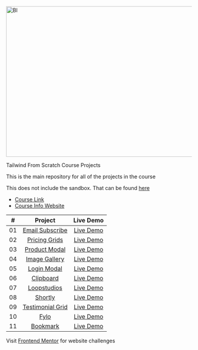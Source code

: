 #
<img width="612" height="408" alt="Bl" src="https://github.com/user-attachments/assets/cb5e42d7-9128-4df6-beb0-8f343e0383f7" />


Tailwind From Scratch Course Projects

This is the main repository for all of the projects in the course

This does not include the sandbox. That can be found [here](https://github.com/bradtraversy/tailwind-sandbox)

- [Course Link]()
- [Course Info Website](https://tailwindfromscratch.com)

|  #  |                                                         Project                                                          |                                           Live Demo                                           |
| :-: | :----------------------------------------------------------------------------------------------------------------------: | :-------------------------------------------------------------------------------------------: |
| 01  |   [Email Subscribe](https://github.com/bradtraversy/tailwind-course-projects/tree/main/mini-projects/email-subscribe)    |          [Live Demo](https://tailwindfromscratch.com/mini-projects/email-subscribe)           |
| 02  |     [Pricing Grids](https://github.com/bradtraversy/tailwind-course-projects/tree/main/mini-projects/pricing-cards)      |    [Live Demo](https://www.tailwindfromscratch.com/mini-projects/pricing-cards/index.html)    |
| 03  |     [Product Modal](https://github.com/bradtraversy/tailwind-course-projects/tree/main/mini-projects/product-modal)      |    [Live Demo](https://www.tailwindfromscratch.com/mini-projects/product-modal/index.html)    |
| 04  |     [Image Gallery](https://github.com/bradtraversy/tailwind-course-projects/tree/main/mini-projects/image-gallery)      |    [Live Demo](https://www.tailwindfromscratch.com/mini-projects/image-gallery/index.html)    |
| 05  |       [Login Modal](https://github.com/bradtraversy/tailwind-course-projects/tree/main/mini-projects/login-modal)        |     [Live Demo](https://www.tailwindfromscratch.com/mini-projects/login-modal/index.html)     |
| 06  |        [Clipboard](https://github.com/bradtraversy/tailwind-course-projects/tree/main/website-projects/clipboard)        |    [Live Demo](https://www.tailwindfromscratch.com/website-projects/clipboard/index.html)     |
| 07  |      [Loopstudios](https://github.com/bradtraversy/tailwind-course-projects/tree/main/website-projects/loopstudios)      |   [Live Demo](https://www.tailwindfromscratch.com/website-projects/loopstudios/index.html)    |
| 08  |          [Shortly](https://github.com/bradtraversy/tailwind-course-projects/tree/main/website-projects/shortly)          |     [Live Demo](https://www.tailwindfromscratch.com/website-projects/shortly/index.html)      |
| 09  | [Testimonial Grid](https://github.com/bradtraversy/tailwind-course-projects/tree/main/website-projects/testimonial-grid) | [Live Demo](https://www.tailwindfromscratch.com/website-projects/testimonial-grid/index.html) |
| 10  |             [Fylo](https://github.com/bradtraversy/tailwind-course-projects/tree/main/website-projects/fylo)             |       [Live Demo](https://www.tailwindfromscratch.com/website-projects/fylo/index.html)       |
| 11  |         [Bookmark](https://github.com/bradtraversy/tailwind-course-projects/tree/main/website-projects/bookmark)         |     [Live Demo](https://www.tailwindfromscratch.com/website-projects/bookmark/index.html)     |

Visit [Frontend Mentor](https://frontendmentor.io) for website challenges
